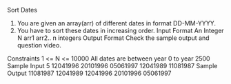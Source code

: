 
Sort Dates

1. You are given an array(arr) of different dates in format DD-MM-YYYY.
2. You have to sort these dates in increasing order.
Input Format
An Integer N 
arr1
arr2..
n integers
Output Format
Check the sample output and question video.

Constraints
1 <= N <= 10000
All dates are between year 0 to year 2500
Sample Input
5
12041996
20101996
05061997
12041989
11081987
Sample Output
11081987
12041989
12041996
20101996
05061997